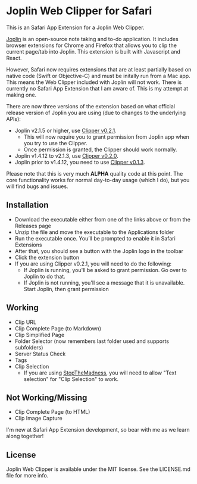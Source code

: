 # Joplin Web Clipper for Safari
This is an Safari App Extension for a Joplin Web Clipper.

[Joplin](https://joplinapp.org "Joplin Homepage") is an open-source note taking and to-do application. It includes browser extensions for Chrome and Firefox that allows you to clip the current page/tab into Joplin. This extension is built with Javascript and React.

However, Safari now requires extensions that are at least partially based on native code (Swift or Objective-C) and must be initally run from a Mac app. This means the Web Clipper included with Joplin will not work. There is currently no Safari App Extension that I am aware of. This is my attempt at making one.

There are now three versions of the extension based on what official release version of Joplin you are using (due to changes to the underlying APIs):
* Joplin v2.1.5 or higher, use [Clipper v0.2.1](https://github.com/cweirup/JoplinSafariWebClipper/releases/tag/v0.2.1).
     * This will now require you to grant permission from Joplin app when you try to use the Clipper.
     * Once permission is granted, the Clipper should work normally.
* Joplin v1.4.12 to v2.1.3, use [Clipper v0.2.0](https://github.com/cweirup/JoplinSafariWebClipper/releases/tag/v0.2.0).
* Joplin prior to v1.4.12, you need to use [Clipper v0.1.3](https://github.com/cweirup/JoplinSafariWebClipper/releases/tag/v.0.1.3).

Please note that this is very much **ALPHA** quality code at this point. The core functionality works for normal day-to-day usage (which I do), but you will find bugs and issues.

## Installation
* Download the executable either from one of the links above or from the Releases page
* Unzip the file and move the executable to the Applications folder
* Run the executable once. You’ll be prompted to enable it in Safari Extensions
* After that, you should see a button with the Joplin logo in the toolbar
* Click the extension button
* If you are using Clipper v0.2.1, you will need to do the following:
  * If Joplin is running, you'll be asked to grant permission. Go over to Joplin to do that.
  * If Joplin is not running, you'll see a message that it is unavailable. Start Joplin, then grant permission

## Working
* Clip URL
* Clip Complete Page (to Markdown)
* Clip Simplified Page
* Folder Selector (now remembers last folder used and supports subfolders)
* Server Status Check
* Tags
* Clip Selection
  * If you are using [StopTheMadness](http://underpassapp.com/StopTheMadness/), you will need to allow "Text selection" for "Clip Selection" to work. 

## Not Working/Missing
* Clip Complete Page (to HTML)
* Clip Image Capture

I'm new at Safari App Extension development, so bear with me as we learn along together!

## License
Joplin Web Clipper is available under the MIT license. See the LICENSE.md file for more info.
